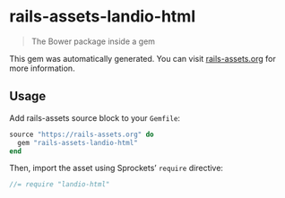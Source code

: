 # rails-assets-landio-html

> The Bower package inside a gem

This gem was automatically generated. You can visit [rails-assets.org](https://rails-assets.org) for more information.

## Usage

Add rails-assets source block to your `Gemfile`:

```ruby
source "https://rails-assets.org" do
  gem "rails-assets-landio-html"
end

```

Then, import the asset using Sprockets’ `require` directive:

```js
//= require "landio-html"
```
